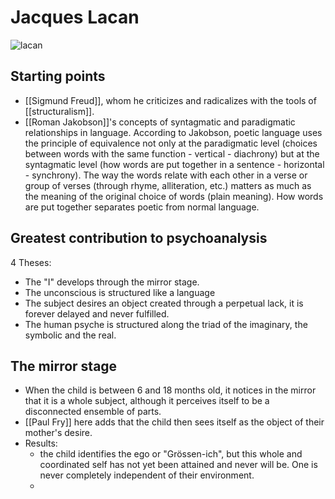 # Jacques Lacan

![lacan](https://www.thebookoflife.org/wp-content/uploads/2016/03/image04.png)

## Starting points
- [[Sigmund Freud]], whom he criticizes and radicalizes with the tools of [[structuralism]].
- [[Roman Jakobson]]'s concepts of syntagmatic and paradigmatic relationships in language. According to Jakobson, poetic language uses the principle of equivalence not only at the paradigmatic level (choices between words with the same function - vertical - diachrony) but at the syntagmatic level (how words are put together in a sentence - horizontal - synchrony). The way the words relate with each other in a verse or group of verses (through rhyme, alliteration, etc.) matters as much as the meaning of the original choice of words (plain meaning). How words are put together separates poetic from normal language.

## Greatest contribution to psychoanalysis
4 Theses:
- The "I" develops through the mirror stage.
- The unconscious is structured like a language
- The subject desires an object created through a perpetual lack, it is forever delayed and never fulfilled.
- The human psyche is structured along the triad of the imaginary, the symbolic and the real.
## The mirror stage
- When the child is between 6 and 18 months old, it notices in the mirror that it is a whole subject, although it perceives itself to be a disconnected ensemble of parts.
- [[Paul Fry]] here adds that the child then sees itself as the object of their mother's desire.
- Results:
  - the child identifies the ego or "Grössen-ich", but this whole and coordinated self has not yet been attained and never will be. One is never completely independent of their environment.
  - 



[//begin]: # "Autogenerated link references for markdown compatibility"
[sigmund-freud]: sigmund-freud "Sigmund Freud"
[//end]: # "Autogenerated link references"